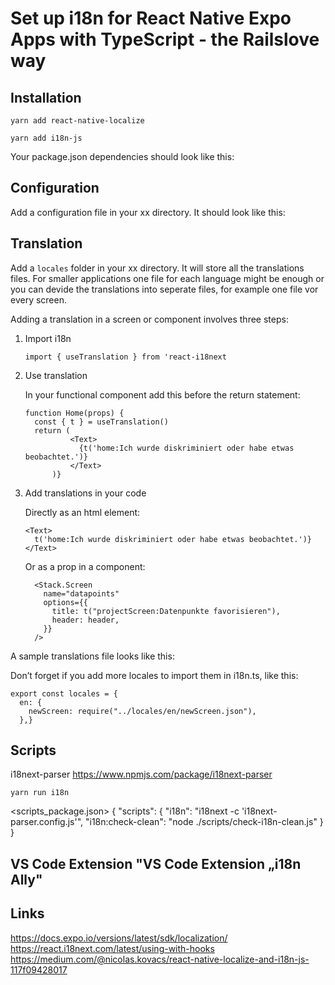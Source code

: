 # Set up i18n for React Native Expo Apps with TypeScript - the Railslove way

## Installation

`yarn add react-native-localize`

`yarn add i18n-js`

Your package.json dependencies should look like this:

<script src="https://gist.github.com/P3nny/b76d2ef1aa016825e7ad43d79b6eb2b1.js?file=dependencies_package.json"></script>


## Configuration

Add a configuration file in your xx directory. It should look like this:

<script src="https://gist.github.com/P3nny/b76d2ef1aa016825e7ad43d79b6eb2b1.js?file=src_i18n.ts"></script>


## Translation

Add a `locales` folder in your xx directory. It will store all the translations files. For smaller applications one file for each language might be enough or you can devide the translations into seperate files, for example one file vor every screen.

Adding a translation in a screen or component involves three steps:

1. Import i18n

    ``` import { useTranslation } from 'react-i18next ```

2. Use translation

    In your functional component add this before the return statement:

    ```
    function Home(props) {
      const { t } = useTranslation()
      return (
              <Text>
                {t('home:Ich wurde diskriminiert oder habe etwas beobachtet.')}
              </Text>
          )}
    ```

3. Add translations in your code

    Directly as an html element:

    ```
    <Text>
      t('home:Ich wurde diskriminiert oder habe etwas beobachtet.')}
    </Text>
    ```

    Or as a prop in a component:

    ```
      <Stack.Screen
        name="datapoints"
        options={{
          title: t("projectScreen:Datenpunkte favorisieren"),
          header: header,
        }}
      />
    ```

A sample translations file looks like this:

<script src="https://gist.github.com/P3nny/b76d2ef1aa016825e7ad43d79b6eb2b1.js?file=locales_en_example.json"></script>


Don’t forget if you add more locales to import them in i18n.ts, like this:

    export const locales = {
      en: {
        newScreen: require("../locales/en/newScreen.json"),
      },}


## Scripts

i18next-parser
https://www.npmjs.com/package/i18next-parser

`yarn run i18n`


<scripts_package.json>
{
  "scripts": {
    "i18n": "i18next -c 'i18next-parser.config.js'",
    "i18n:check-clean": "node ./scripts/check-i18n-clean.js"
  }
}


## VS Code Extension "VS Code Extension „i18n Ally"

## Links
https://docs.expo.io/versions/latest/sdk/localization/
https://react.i18next.com/latest/using-with-hooks
https://medium.com/@nicolas.kovacs/react-native-localize-and-i18n-js-117f09428017
